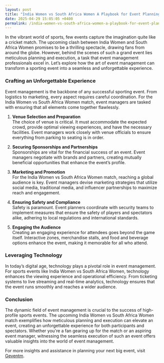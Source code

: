 ```yaml
---
layout: post
title: "India Women vs South Africa Women A Playbook for Event Planning Success"
date: 2025-04-29 15:05:05 +0400
permalink: /india-women-vs-south-africa-women-a-playbook-for-event-planning-success/
---
```



In the vibrant world of sports, few events capture the imagination quite like a cricket match. The upcoming clash between India Women and South Africa Women promises to be a thrilling spectacle, drawing fans from around the globe. However, behind the scenes of such a grand event lies meticulous planning and execution, a task that event management professionals excel in. Let’s explore how the art of event management can transform a sporting event into a seamless and unforgettable experience.

### Crafting an Unforgettable Experience

Event management is the backbone of any successful sporting event. From logistics to marketing, every aspect requires careful coordination. For the India Women vs South Africa Women match, event managers are tasked with ensuring that all elements come together flawlessly.

1. **Venue Selection and Preparation**  
   The choice of venue is critical. It must accommodate the expected crowd, provide optimal viewing experiences, and have the necessary facilities. Event managers work closely with venue officials to ensure everything from parking to seating is in order.

2. **Securing Sponsorships and Partnerships**  
   Sponsorships are vital for the financial success of an event. Event managers negotiate with brands and partners, creating mutually beneficial opportunities that enhance the event’s profile.

3. **Marketing and Promotion**  
   For the India Women vs South Africa Women match, reaching a global audience is key. Event managers devise marketing strategies that utilize social media, traditional media, and influencer partnerships to maximize reach and engagement.

4. **Ensuring Safety and Compliance**  
   Safety is paramount. Event planners coordinate with security teams to implement measures that ensure the safety of players and spectators alike, adhering to local regulations and international standards.

5. **Engaging the Audience**  
   Creating an engaging experience for attendees goes beyond the game itself. Interactive zones, merchandise stalls, and food and beverage options enhance the event, making it memorable for all who attend.

### Leveraging Technology

In today’s digital age, technology plays a pivotal role in event management. For sports events like India Women vs South Africa Women, technology enhances the viewing experience and operational efficiency. From ticketing systems to live streaming and real-time analytics, technology ensures that the event runs smoothly and reaches a wider audience.

### Conclusion

The dynamic field of event management is crucial to the success of high-profile sports events. The upcoming India Women vs South Africa Women match exemplifies how meticulous planning and execution can elevate an event, creating an unforgettable experience for both participants and spectators. Whether you're a fan gearing up for the match or an aspiring event manager, witnessing the seamless execution of such an event offers valuable insights into the world of event management.

For more insights and assistance in planning your next big event, visit [Geventm](https://geventm.com/).